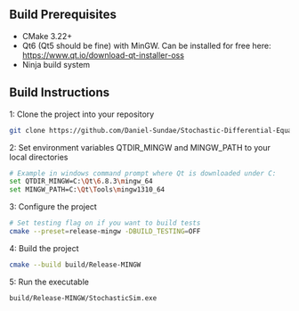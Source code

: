 ## Build Prerequisites
- CMake 3.22+
- Qt6 (Qt5 should be fine) with MinGW. Can be installed for free here: https://www.qt.io/download-qt-installer-oss
- Ninja build system

## Build Instructions

1: Clone the project into your repository
```bash
git clone https://github.com/Daniel-Sundae/Stochastic-Differential-Equations.git
```
2: Set environment variables QTDIR_MINGW and MINGW_PATH to your local directories
```bash
# Example in windows command prompt where Qt is downloaded under C:
set QTDIR_MINGW=C:\Qt\6.8.3\mingw_64
set MINGW_PATH=C:\Qt\Tools\mingw1310_64
```

3: Configure the project
```bash
# Set testing flag on if you want to build tests
cmake --preset=release-mingw -DBUILD_TESTING=OFF
```

4: Build the project
```bash
cmake --build build/Release-MINGW
```

5: Run the executable
```bash
build/Release-MINGW/StochasticSim.exe
```